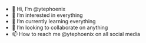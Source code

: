 - 👋 Hi, I’m @ytephoenix
- 👀 I’m interested in everything
- 🌱 I’m currently learning everything
- 💞️ I’m looking to collaborate on anything
- 📫 How to reach me @ytephoenix on all social media
  
<!---
ytephoenix/ytephoenix is a ✨ special ✨ repository because its `README.md` (this file) appears on your GitHub profile.
You can click the Preview link to take a look at your changes.
--->
